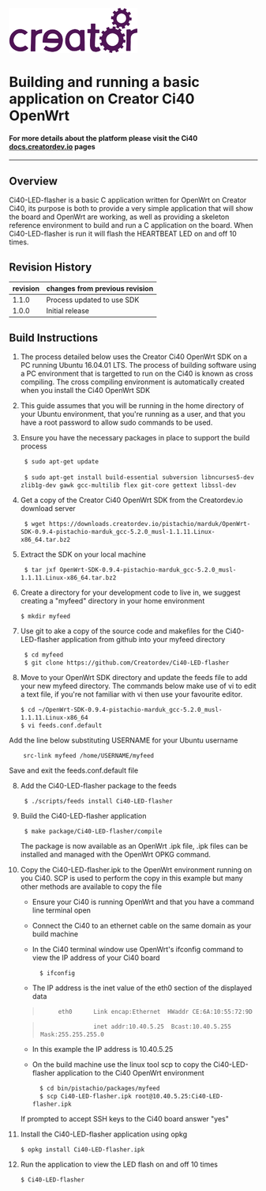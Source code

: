 
![](creatorlogo.png)

# Building and running a basic application on Creator Ci40 OpenWrt

#### For more details about the platform please visit the Ci40 [docs.creatordev.io](https://docs.creatordev.io/ci40/) pages
----

## Overview

Ci40-LED-flasher is a basic C application written for OpenWrt on Creator Ci40, its purpose is both to provide a very simple application that will show the board and OpenWrt are working, as well as providing a skeleton reference environment to build and run a C application on the board. When Ci40-LED-flasher is run it will flash the HEARTBEAT LED on and off 10 times.

## Revision History

| revision  | changes from previous revision |
|---------- |------------------------------- |
| 1.1.0     | Process updated to use SDK     |
| 1.0.0     | Initial release                |

## Build Instructions



1. The process detailed below uses the Creator Ci40 OpenWrt SDK on a PC running Ubuntu 16.04.01 LTS. The process of building software using a PC environment that is targetted to run on the Ci40 is known as cross compiling. The cross compiling environment is automatically created when you install the Ci40 OpenWrt SDK
2. This guide assumes that you will be running in the home directory of your Ubuntu environment, that you're running as a user, and that you have a root password to allow sudo commands to be used.
3. Ensure you have the necessary packages in place to support the build process

		$ sudo apt-get update

		$ sudo apt-get install build-essential subversion libncurses5-dev zlib1g-dev gawk gcc-multilib flex git-core gettext libssl-dev 

4. Get a copy of the Creator Ci40 OpenWrt SDK from the Creatordev.io download server
		
		$ wget https://downloads.creatordev.io/pistachio/marduk/OpenWrt-SDK-0.9.4-pistachio-marduk_gcc-5.2.0_musl-1.1.11.Linux-x86_64.tar.bz2
5. Extract the SDK on your local machine

		$ tar jxf OpenWrt-SDK-0.9.4-pistachio-marduk_gcc-5.2.0_musl-1.1.11.Linux-x86_64.tar.bz2
6.  Create a directory for your development code to live in, we suggest creating a "myfeed" directory in your home environment

		$ mkdir myfeed

7. Use git to ake a copy of the source code and makefiles for the Ci40-LED-flasher application from github into your myfeed directory

		$ cd myfeed
		$ git clone https://github.com/Creatordev/Ci40-LED-flasher

7.  Move to your OpenWrt SDK directory and update the feeds file to add your new myfeed directory. The commands below make use of vi to edit a text file, if you're not familiar with vi then use your favourite editor.

		$ cd ~/OpenWrt-SDK-0.9.4-pistachio-marduk_gcc-5.2.0_musl-1.1.11.Linux-x86_64
		$ vi feeds.conf.default
Add the line below substituting USERNAME for your Ubuntu username

		src-link myfeed /home/USERNAME/myfeed
Save and exit the feeds.conf.default file

8. Add the Ci40-LED-flasher package to the feeds

		$ ./scripts/feeds install Ci40-LED-flasher


9. Build the Ci40-LED-flasher application

		$ make package/Ci40-LED-flasher/compile


	The package is now available as an OpenWrt .ipk file, .ipk files can be installed and managed with the OpenWrt OPKG command. 

11. Copy the Ci40-LED-flasher.ipk to the OpenWrt environment running on you Ci40. SCP is used to perform the copy in this example but many other methods are available to copy the file

	* Ensure your Ci40 is running OpenWrt and that you have a command line terminal open

	* Connect the Ci40 to an ethernet cable on the same domain as your build machine

	* In the Ci40 terminal window use OpenWrt's ifconfig command to view the IP address of your Ci40 board

			$ ifconfig


	* The IP address is the inet value of the eth0 section of the displayed data

	>          eth0      Link encap:Ethernet  HWaddr CE:6A:10:55:72:9D

	>                    inet addr:10.40.5.25  Bcast:10.40.5.255  Mask:255.255.255.0


	* In this example the IP address is 10.40.5.25

	* On the build machine use the linux tool scp to copy the Ci40-LED-flasher application to the Ci40 OpenWrt environment

			$ cd bin/pistachio/packages/myfeed
			$ scp Ci40-LED-flasher.ipk root@10.40.5.25:Ci40-LED-flasher.ipk


	If prompted to accept SSH keys to the Ci40 board answer "yes"
	
12. Install the Ci40-LED-flasher application using opkg

		$ opkg install Ci40-LED-flasher.ipk

13. Run the application to view the LED flash on and off 10 times

		$ Ci40-LED-flasher
